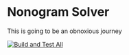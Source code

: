 # Nonogram Solver

This is going to be an obnoxious journey

[![Build and Test All](https://github.com/BenjaminDavidPinter/nonogram_solver/actions/workflows/buildandtestall.yml/badge.svg)](https://github.com/BenjaminDavidPinter/nonogram_solver/actions/workflows/buildandtestall.yml)